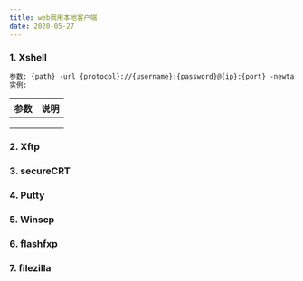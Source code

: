 ```yaml
---
title: web调用本地客户端
date: 2020-05-27
---
```


###  1. Xshell

```html
参数: {path} -url {protocol}://{username}:{password}@{ip}:{port} -newtab {tab}
实例: 
```

| 参数 | 说明 |
| ---- | ---- |
|      |      |
|      |      |
|      |      |

###  2. Xftp

###  3. secureCRT

###  4. Putty

###  5. Winscp

###  6. flashfxp

###  7. filezilla




